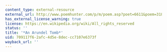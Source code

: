 ```yaml
---
content_type: external-resource
external_url: http://www.poemhunter.com/p/m/poem.asp?poet=6611&poem=31857
has_external_license_warning: true
license: https://en.wikipedia.org/wiki/All_rights_reserved
status: ''
title: '*An Arundel Tomb*'
uid: 709117f6-2afc-4d5e-8dec-cc7107e6373f
wayback_url: ''
---
```

